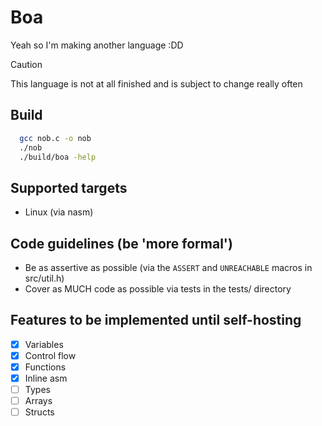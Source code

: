# **Boa**
Yeah so I'm making another language :DD

> [!CAUTION]
> This language is not at all finished and is subject to change really often

## Build
```bash
  gcc nob.c -o nob
  ./nob
  ./build/boa -help
```

## Supported targets
- Linux (via nasm)

## Code guidelines (be 'more formal')
 - Be as assertive as possible (via the `ASSERT` and `UNREACHABLE` macros in src/util.h)
 - Cover as MUCH code as possible via tests in the tests/ directory

## Features to be implemented until self-hosting
 - [X] Variables
 - [X] Control flow
 - [X] Functions
 - [X] Inline asm
 - [ ] Types
 - [ ] Arrays
 - [ ] Structs

